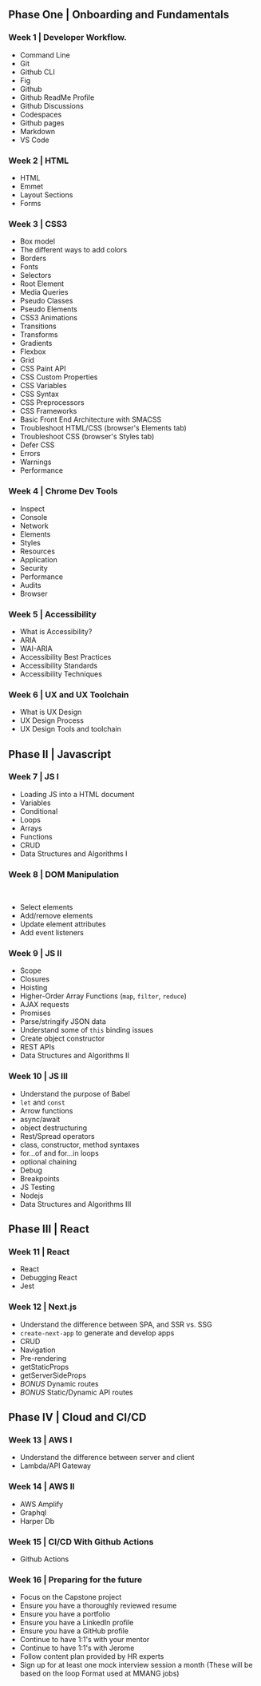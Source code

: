 ## Phase One | Onboarding and Fundamentals

### Week 1 | Developer Workflow.

- Command Line
- Git
- Github CLI
- Fig
- Github
- Github ReadMe Profile
- Github Discussions
- Codespaces
- Github pages
- Markdown ​
- VS Code​

### Week 2 | HTML

- HTML
- Emmet
- Layout Sections
- Forms

### Week 3 | CSS3

- Box model
- The different ways to add colors
- Borders
- Fonts
- Selectors
- Root Element
- Media Queries
- Pseudo Classes
- Pseudo Elements
- CSS3 Animations
- Transitions
- Transforms
- Gradients
- Flexbox
- Grid
- CSS Paint API
- CSS Custom Properties
- CSS Variables
- CSS Syntax
- CSS Preprocessors
- CSS Frameworks
- Basic Front End Architecture with SMACSS
- Troubleshoot HTML/CSS (browser's Elements tab)
- Troubleshoot CSS (browser's Styles tab)
- Defer CSS
- Errors
- Warnings
- Performance

### Week 4 | Chrome Dev Tools

- Inspect
- Console
- Network
- Elements
- Styles
- Resources
- Application
- Security
- Performance
- Audits
- Browser

### Week 5 | Accessibility

- What is Accessibility?
- ARIA
- WAI-ARIA
- Accessibility Best Practices
- Accessibility Standards
- Accessibility Techniques

### Week 6 | UX and UX Toolchain

- What is UX Design
- UX Design Process
- UX Design Tools and toolchain​

## Phase II | Javascript

### Week 7 | JS I

- Loading JS into a HTML document
- Variables
- Conditional
- Loops
- Arrays
- Functions
- CRUD​
- Data Structures and Algorithms I

### Week 8 | DOM Manipulation

​

- Select elements
- Add/remove elements
- Update element attributes
- Add event listeners​

### Week 9 | JS II

- Scope
- Closures
- Hoisting
- Higher-Order Array Functions (`map`, `filter`, `reduce`)
- AJAX requests
- Promises
- Parse/stringify JSON data
- Understand some of `this` binding issues
- Create object constructor
- REST APIs
- Data Structures and Algorithms II

### Week 10 | JS III

- Understand the purpose of Babel
- `let` and `const`
- Arrow functions
- async/await
- object destructuring​
- Rest/Spread operators
- class, constructor, method syntaxes
- for...of and for...in loops
- optional chaining
- Debug
- Breakpoints
- JS Testing
- Nodejs
- Data Structures and Algorithms III

## Phase III | React

### Week 11 | React

- React
- Debugging React
- Jest

### Week 12 | Next.js

- Understand the difference between SPA, and SSR vs. SSG
- `create-next-app` to generate and develop apps
- CRUD
- Navigation
- Pre-rendering
- getStaticProps
- getServerSideProps
- _BONUS_ Dynamic routes
- _BONUS_ Static/Dynamic API routes​

## Phase IV | Cloud and CI/CD

### Week 13 | AWS I

- Understand the difference between server and client
- Lambda/API Gateway​

### Week 14 | AWS II

- AWS Amplify
- Graphql
- Harper Db

### Week 15 | CI/CD With Github Actions

- Github Actions

### Week 16 | Preparing for the future

- Focus on the Capstone project
- Ensure you have a thoroughly reviewed resume
- Ensure you have a portfolio
- Ensure you have a LinkedIn profile
- Ensure you have a GitHub profile
- Continue to have 1:1's with your mentor
- Continue to have 1:1's with Jerome
- Follow content plan provided by HR experts
- Sign up for at least one mock interview session a month (These will be based on the loop Format used at MMANG jobs)
